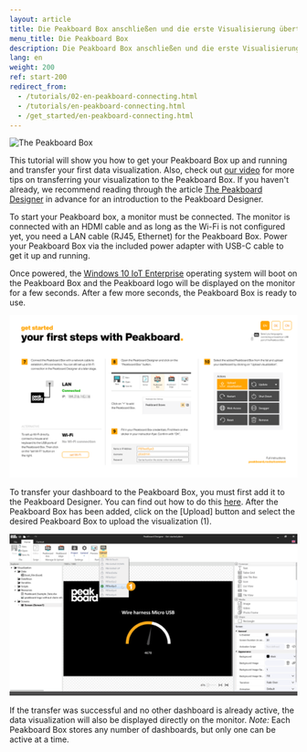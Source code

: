 ```yaml
---
layout: article
title: Die Peakboard Box anschließen und die erste Visualisierung übertragen
menu_title: Die Peakboard Box
description: Die Peakboard Box anschließen und die erste Visualisierung übertragen
lang: en
weight: 200
ref: start-200
redirect_from:
  - /tutorials/02-en-peakboard-connecting.html
  - /tutorials/en-peakboard-connecting.html
  - /get_started/en-peakboard-connecting.html
---
```


![The Peakboard Box](/assets/images/get_started/Peakboard-Box_technical-data_en.png)

This tutorial will show you how to get your Peakboard Box up and running and transfer your first data visualization.
Also, check out [our video](https://youtu.be/-6YyjhlpdjU) for more tips on transferring your visualization to the Peakboard Box.
If you haven't already, we recommend reading through the article [The Peakboard Designer](/get_started/en-peakboard-designer.html) in advance for an introduction to the Peakboard Designer. 

To start your Peakboard box, a monitor must be connected. The monitor is connected with an HDMI cable and as long as the Wi-Fi is not configured yet, you need a LAN cable (RJ45, Ethernet) for the Peakboard Box. Power your Peakboard Box via the included power adapter with USB-C cable to get it up and running.

Once powered, the [Windows 10 IoT Enterprise](https://docs.microsoft.com/de-de/windows/iot-core/windows-iot-enterprise) operating system will boot on the Peakboard Box and the Peakboard logo will be displayed on the monitor for a few seconds. 
After a few more seconds, the Peakboard Box is ready to use. 

![Initial Screen](/assets/images/get_started/Peakboard-Box_InitialScreen_en.png)

To transfer your dashboard to the Peakboard Box, you must first add it to the Peakboard Designer.
You can find out how to do this [here](/administration/07-en-add.html).
After the Peakboard Box has been added, click on the [Upload] button and select the desired Peakboard Box to upload the visualization (1).

![Upload Visualization](/assets/images/get_started/Peakboard-Box_Upload_en.png)

If the transfer was successful and no other dashboard is already active, the data visualization will also be displayed directly on the monitor. 
*Note:* Each Peakboard Box stores any number of dashboards, but only one can be active at a time.